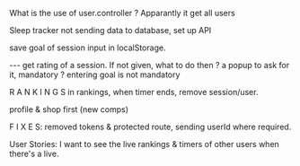 What is the use of user.controller ? Apparantly it get all users 

Sleep tracker not sending data to database, set up API 


save goal of session input in localStorage. 

--- get rating of a session. If not given, what to do then ? a popup to ask for it, mandatory ? entering goal is not mandatory

R A N K I N G S 
in rankings, when timer ends, remove session/user. 



 
 
profile & shop first (new comps)



F I X E S: 
removed tokens & protected route, sending userId where required.


User Stories: 
I want to see the live rankings & timers of other users when there's a live. 
